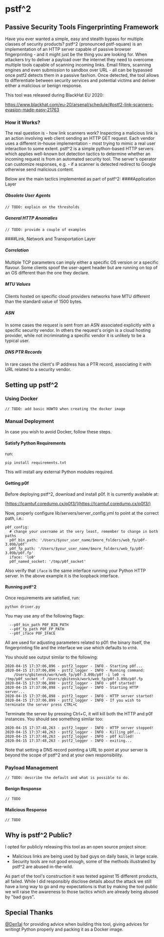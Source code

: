 # pstf^2
## Passive Security Tools Fingerprinting Framework
Have you ever wanted a simple, easy and stealth bypass for multiple classes of security products? pstf^2 (pronounced pstf-square) is an implementation of an HTTP server capable of passive browser fingerprinting - and it might just be the thing you are looking for.
When attackers try to deliver a payload over the internet they need to overcome multiple tools capable of scanning incoming links. Email filters, scanning engines and even submission to sandbox over URL - all can be bypassed once pstf2 detects them in a passive fashion. Once detected, the tool allows to differentiate between security services and potential victims and deliver either a malicious or benign response.

This tool was released during BlackHat EU 2020:

https://www.blackhat.com/eu-20/arsenal/schedule/#pstf2-link-scanners-evasion-made-easy-21763

### How it Works?
The real question is - how link scanners work? Inspecting a malicious link is an action involving web client sending an HTTP GET request. Each vendor uses a different in-house implementation - most trying to mimic a real user interaction to some extent.
pstf^2 is a simple python-based HTTP servers which applies well-known bot detection tactics to determine whether an incoming request is from an automated security tool.
The server's operator can customize responses, e.g. - if a scanner is detected redirect to Google otherwise send malicious content.

Below are the main tactics implemented as part of pstf^2:
####Application Layer
##### Obsolete User Agents
```
// TODO: explain on the thresholds 
```
##### General HTTP Anomalies
```
// TODO: provide a couple of examples
```
####Link, Network and Transportation Layer
##### Correlation
Multiple TCP parameters can imply either a specific OS version or a specific flavour. Some clients spoof the user-agent header but are running on top of an OS different than the one they declare. 
##### MTU Values
Clients hosted on specific cloud providers networks have MTU different than the standard value of 1500 bytes. 
##### ASN
In some cases the request is sent from an ASN associated explicitly with a specific security vendor. In others the request's origin is a cloud hosting provider, while not incriminating a specific vendor it is unlikely to be a typical user.   
##### DNS PTR Records
In rare cases the client's IP address has a PTR record, associating it with URL related to a security vendor.
## Setting up pstf^2
### Using Docker
```
// TODO: add basic HOWTO when creating the docker image 
```
### Manual Deployment
In case you wish to avoid Docker, follow these steps.
#### Satisfy Python Requirements
run:
```
pip install requirements.txt
```
This will install any external Python modules required.
#### Getting p0f
Before deploying pstf^2, download and install p0f. It is currently available at:

[https://lcamtuf.coredump.cx/p0f3/](https://lcamtuf.coredump.cx/p0f3/)

Now, properly configure lib/servers/server_config.yml to point at the correct path, i.e.:
```
p0f_config:
  # change your username at the very least, remember to change in both paths
  p0f_bin_path: '/Users/$your_user_name/$more_folders/web_fp/p0f-3.09b/p0f'
  p0f_fp_path: '/Users/$your_user_name/$more_folders/web_fp/p0f-3.09b/p0f.fp'
  iface: 'lo0'
  p0f_named_socket: '/tmp/p0f_socket'
```

Also verify that `iface` is the same interface running your Python HTTP server. In the above example it is the loopback interface.
#### Running pstf^2
Once requirements are satisfied, run:
```
python driver.py
```
You may use any of the following flags:
```
  --p0f_bin_path P0F_BIN_PATH
  --p0f_fp_path P0F_FP_PATH
  --p0f_iface P0F_IFACE
```
All are used for adjusting parameters related to p0f: the binary itself, the fingerprinting file and the interface we use which defaults to `eth0`.

You should see output similar to the following:
```
2020-04-15 17:37:06,896 - pstf2_logger - INFO - Starting p0f...
2020-04-15 17:37:06,896 - pstf2_logger - INFO - Running command:
	/Users/gbitensk/work/web_fp/p0f-3.09b/p0f -i lo0 -s /tmp/p0f_socket -f /Users/gbitensk/work/web_fp/p0f-3.09b/p0f.fp
2020-04-15 17:37:06,898 - pstf2_logger - INFO - p0f started!
2020-04-15 17:37:06,898 - pstf2_logger - INFO - Starting HTTP server...
2020-04-15 17:37:06,898 - pstf2_logger - INFO - HTTP server started!
2020-04-15 17:37:06,899 - pstf2_logger - INFO - If you wish to terminate the server press CTRL+C

```
Terminate the server by pressing Ctrl+C, it will kill both the HTTP and p0f instances.
You should see something similar too:
```
2020-04-15 17:37:48,263 - pstf2_logger - INFO - HTTP server stopped!
2020-04-15 17:37:48,263 - pstf2_logger - INFO - Killing p0f...
2020-04-15 17:37:48,263 - pstf2_logger - INFO - p0f killed!
2020-04-15 17:37:48,263 - pstf2_logger - INFO - exiting...
```
Note that setting a DNS record pointing a URL to point at your server is beyond the scope of pstf^2 and at your own responsibility.
### Payload Management
```
// TODO: describe the default and what is possible to do. 
```
#### Benign Response
`// TODO`
#### Malicious Response
`// TODO`
## Why is pstf^2 Public?
I opted for publicly releasing this tool as an open source project since:
* Malicious links are being used by bad guys on daily basis, in large scale.
* Security tools are not good enough, some of the methods illustrated by pstf^2 are abused in-the-wild.

As part of the tool's construction it was tested against 15 different products, all failed. While I did responsibly disclose details about the attack we still have a long way to go and my expectations is that by making the tool public we will raise the awareness to those tactics which are already being abused by "bad guys".

## Special Thanks
[@Den1al](https://github.com/Den1al) for providing advice when building this tool, giving advices for writingt Python properly and packing it as a Docker image.

